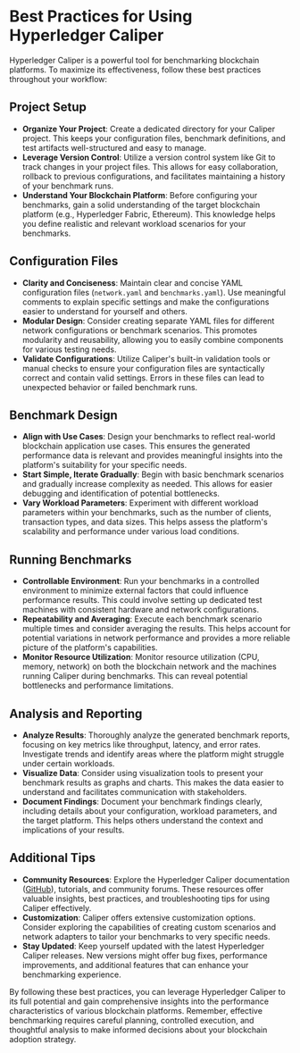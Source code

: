 # Best Practices for Using Hyperledger Caliper

Hyperledger Caliper is a powerful tool for benchmarking blockchain platforms. To maximize its effectiveness, follow these best practices throughout your workflow:

## Project Setup

- **Organize Your Project**: Create a dedicated directory for your Caliper project. This keeps your configuration files, benchmark definitions, and test artifacts well-structured and easy to manage.
- **Leverage Version Control**: Utilize a version control system like Git to track changes in your project files. This allows for easy collaboration, rollback to previous configurations, and facilitates maintaining a history of your benchmark runs.
- **Understand Your Blockchain Platform**: Before configuring your benchmarks, gain a solid understanding of the target blockchain platform (e.g., Hyperledger Fabric, Ethereum). This knowledge helps you define realistic and relevant workload scenarios for your benchmarks.

## Configuration Files

- **Clarity and Conciseness**: Maintain clear and concise YAML configuration files (`network.yaml` and `benchmarks.yaml`). Use meaningful comments to explain specific settings and make the configurations easier to understand for yourself and others.
- **Modular Design**: Consider creating separate YAML files for different network configurations or benchmark scenarios. This promotes modularity and reusability, allowing you to easily combine components for various testing needs.
- **Validate Configurations**: Utilize Caliper's built-in validation tools or manual checks to ensure your configuration files are syntactically correct and contain valid settings. Errors in these files can lead to unexpected behavior or failed benchmark runs.

## Benchmark Design

- **Align with Use Cases**: Design your benchmarks to reflect real-world blockchain application use cases. This ensures the generated performance data is relevant and provides meaningful insights into the platform's suitability for your specific needs.
- **Start Simple, Iterate Gradually**: Begin with basic benchmark scenarios and gradually increase complexity as needed. This allows for easier debugging and identification of potential bottlenecks.
- **Vary Workload Parameters**: Experiment with different workload parameters within your benchmarks, such as the number of clients, transaction types, and data sizes. This helps assess the platform's scalability and performance under various load conditions.

## Running Benchmarks

- **Controllable Environment**: Run your benchmarks in a controlled environment to minimize external factors that could influence performance results. This could involve setting up dedicated test machines with consistent hardware and network configurations.
- **Repeatability and Averaging**: Execute each benchmark scenario multiple times and consider averaging the results. This helps account for potential variations in network performance and provides a more reliable picture of the platform's capabilities.
- **Monitor Resource Utilization**: Monitor resource utilization (CPU, memory, network) on both the blockchain network and the machines running Caliper during benchmarks. This can reveal potential bottlenecks and performance limitations.

## Analysis and Reporting

- **Analyze Results**: Thoroughly analyze the generated benchmark reports, focusing on key metrics like throughput, latency, and error rates. Investigate trends and identify areas where the platform might struggle under certain workloads.
- **Visualize Data**: Consider using visualization tools to present your benchmark results as graphs and charts. This makes the data easier to understand and facilitates communication with stakeholders.
- **Document Findings**: Document your benchmark findings clearly, including details about your configuration, workload parameters, and the target platform. This helps others understand the context and implications of your results.

## Additional Tips

- **Community Resources**: Explore the Hyperledger Caliper documentation ([GitHub](https://github.com/hyperledger/caliper)), tutorials, and community forums. These resources offer valuable insights, best practices, and troubleshooting tips for using Caliper effectively.
- **Customization**: Caliper offers extensive customization options. Consider exploring the capabilities of creating custom scenarios and network adapters to tailor your benchmarks to very specific needs.
- **Stay Updated**: Keep yourself updated with the latest Hyperledger Caliper releases. New versions might offer bug fixes, performance improvements, and additional features that can enhance your benchmarking experience.

By following these best practices, you can leverage Hyperledger Caliper to its full potential and gain comprehensive insights into the performance characteristics of various blockchain platforms. Remember, effective benchmarking requires careful planning, controlled execution, and thoughtful analysis to make informed decisions about your blockchain adoption strategy.
